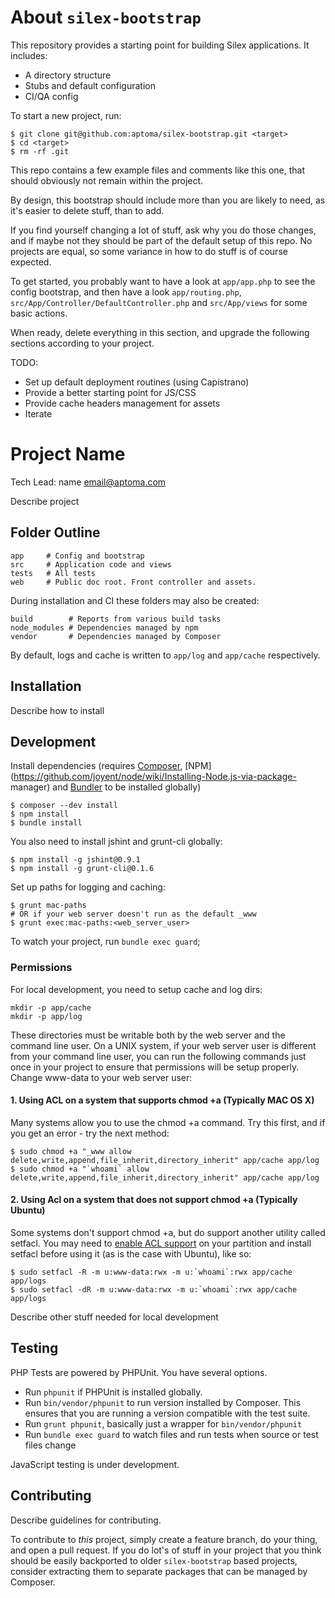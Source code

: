 About `silex-bootstrap`
=======================

This repository provides a starting point for building Silex applications. It
includes:

- A directory structure
- Stubs and default configuration
- CI/QA config

To start a new project, run:

    $ git clone git@github.com:aptoma/silex-bootstrap.git <target>
    $ cd <target>
    $ rm -rf .git

This repo contains a few example files and comments like this one, that should
obviously not remain within the project.

By design, this bootstrap should include more than you are likely to need,
as it's easier to delete stuff, than to add.

If you find yourself changing a lot of stuff, ask why you do those changes, and
if maybe not they should be part of the default setup of this repo. No projects
are equal, so some variance in how to do stuff is of course expected.

To get started, you probably want to have a look at `app/app.php` to see the
config bootstrap, and then have a look `app/routing.php`,
`src/App/Controller/DefaultController.php` and `src/App/views` for some basic
actions.

When ready, delete everything in this section, and upgrade the following sections
according to your project.

TODO:

- Set up default deployment routines (using Capistrano)
- Provide a better starting point for JS/CSS
- Provide cache headers management for assets
- Iterate

Project Name
============

Tech Lead: name <email@aptoma.com>

Describe project

## Folder Outline

    app     # Config and bootstrap
    src     # Application code and views
    tests   # All tests
    web     # Public doc root. Front controller and assets.

During installation and CI these folders may also be created:

    build        # Reports from various build tasks
    node_modules # Dependencies managed by npm
    vendor       # Dependencies managed by Composer

By default, logs and cache is written to `app/log` and `app/cache` respectively.

## Installation

Describe how to install


## Development

Install dependencies (requires [Composer](https://getcomposer.org/download),
[NPM](https://github.com/joyent/node/wiki/Installing-Node.js-via-package-
manager) and [Bundler](http://gembundler.com/) to be installed globally)

    $ composer --dev install
    $ npm install
    $ bundle install

You also need to install jshint and grunt-cli globally:

    $ npm install -g jshint@0.9.1
    $ npm install -g grunt-cli@0.1.6

Set up paths for logging and caching:

    $ grunt mac-paths
    # OR if your web server doesn't run as the default _www
    $ grunt exec:mac-paths:<web_server_user>

To watch your project, run `bundle exec guard`;

### Permissions

For local development, you need to setup cache and log dirs:

    mkdir -p app/cache
    mkdir -p app/log

These directories must be writable both by the web server and the command line user.
On a UNIX system, if your web server user is different from your command line user,
you can run the following commands just once in your project to ensure that permissions
will be setup properly. Change www-data to your web server user:

#### 1. Using ACL on a system that supports chmod +a (Typically MAC OS X)

Many systems allow you to use the chmod +a command. Try this first, and if you get an error - try the next method:

    $ sudo chmod +a "_www allow delete,write,append,file_inherit,directory_inherit" app/cache app/log
    $ sudo chmod +a "`whoami` allow delete,write,append,file_inherit,directory_inherit" app/cache app/log

#### 2. Using Acl on a system that does not support chmod +a (Typically Ubuntu)

Some systems don't support chmod +a, but do support another utility called setfacl.
You may need to [enable ACL support](https://help.ubuntu.com/community/FilePermissionsACLs)
on your partition and install setfacl before using it (as is the case with Ubuntu), like so:

    $ sudo setfacl -R -m u:www-data:rwx -m u:`whoami`:rwx app/cache app/logs
    $ sudo setfacl -dR -m u:www-data:rwx -m u:`whoami`:rwx app/cache app/logs


Describe other stuff needed for local development

## Testing

PHP Tests are powered by PHPUnit. You have several options.

- Run `phpunit` if PHPUnit is installed globally.
- Run `bin/vendor/phpunit` to run version installed by Composer. This ensures
  that you are running a version compatible with the test suite.
- Run `grunt phpunit`, basically just a wrapper for `bin/vendor/phpunit`
- Run `bundle exec guard` to watch files and run tests when source or test files
  change

JavaScript testing is under development.

## Contributing

Describe guidelines for contributing.

To contribute to _this_ project, simply create a feature branch, do your thing,
and open a pull request. If you do lot's of stuff in your project that you think
should be easily backported to older `silex-bootstrap` based projects, consider
extracting them to separate packages that can be managed by Composer.
